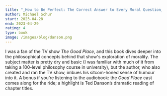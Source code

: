 ```yaml
---
title: "_How to Be Perfect: The Correct Answer to Every Moral Question_"
author: Michael Schur
start: 2023-04-28
end: 2023-04-29
rating: 4
type: book
image: /images/blog/danson.png
---
```


I was a fan of the TV show _The Good Place_, and this book dives deeper into the philosophical concepts behind that show's exploration of morality. The subject matter is pretty dry and basic (I was familiar with much of it from taking a 100-level philosophy course in university), but the author, who also created and ran the TV show, imbues his sitcom-honed sense of humour into it. A bonus if you’re listening to the audiobook: the _Good Place_ cast comes along for the ride; a highlight is Ted Danson’s dramatic reading of chapter titles.